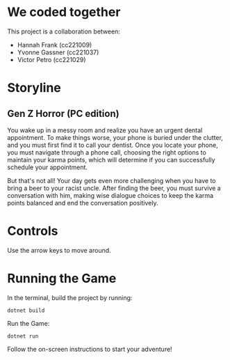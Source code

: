 # We coded together

This project is a collaboration between:

- Hannah Frank (cc221009)
- Yvonne Gassner (cc221037)
- Victor Petro (cc221029)

# Storyline

## Gen Z Horror (PC edition)

You wake up in a messy room and realize you have an urgent dental appointment. To make things worse, your phone is buried under the clutter, and you must first find it to call your dentist. Once you locate your phone, you must navigate through a phone call, choosing the right options to maintain your karma points, which will determine if you can successfully schedule your appointment.

But that's not all! Your day gets even more challenging when you have to bring a beer to your racist uncle. After finding the beer, you must survive a conversation with him, making wise dialogue choices to keep the karma points balanced and end the conversation positively.

# Controls

Use the arrow keys to move around.

# Running the Game

In the terminal, build the project by running:
```
dotnet build
```
Run the Game:
```
dotnet run
```
Follow the on-screen instructions to start your adventure!











